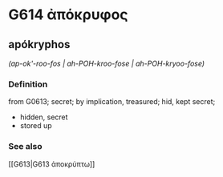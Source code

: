 # G614 ἀπόκρυφος

## apókryphos

_(ap-ok'-roo-fos | ah-POH-kroo-fose | ah-POH-kryoo-fose)_

### Definition

from G0613; secret; by implication, treasured; hid, kept secret; 

- hidden, secret
- stored up

### See also

[[G613|G613 ἀποκρύπτω]]
